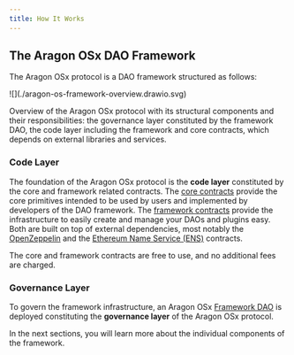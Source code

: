 ```yaml
---
title: How It Works
---
```


## The Aragon OSx DAO Framework

The Aragon OSx protocol is a DAO framework structured as follows:

<div class="center-column">
<!-- TODO: Update this image and remove the "DAO framework" narrative -->
![](./aragon-os-framework-overview.drawio.svg)
<!-- TODO: edit this entire page based on image -->
<p class="caption">
  Overview of the Aragon OSx protocol with its structural components and their responsibilities: the governance layer constituted by the framework DAO, the code layer including the framework and core contracts, which depends on external libraries and services.
</p>

</div>

### Code Layer

The foundation of the Aragon OSx protocol is the **code layer** constituted by the core and framework related contracts.
The [core contracts](./01-core/index.md) provide the core primitives intended to be used by users and implemented by developers of the DAO framework.
The [framework contracts](./02-framework/index.md) provide the infrastructure to easily create and manage your DAOs and plugins easy.
Both are built on top of external dependencies, most notably the [OpenZeppelin](https://www.openzeppelin.com/contracts) and the [Ethereum Name Service (ENS)](https://docs.ens.domains/) contracts.

The core and framework contracts are free to use, and no additional fees are charged.

### Governance Layer

To govern the framework infrastructure, an Aragon OSx [Framework DAO](./03-framwork-dao.md) is deployed constituting the **governance layer** of the Aragon OSx protocol.

In the next sections, you will learn more about the individual components of the framework.
